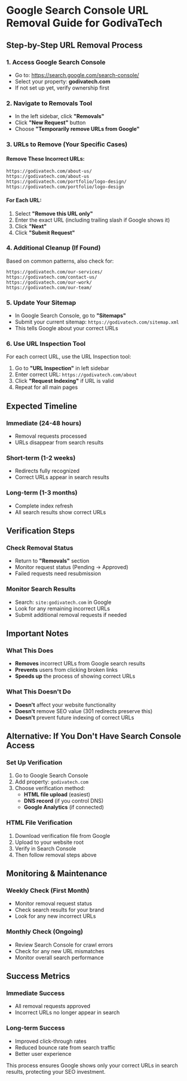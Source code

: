 # Google Search Console URL Removal Guide for GodivaTech

## Step-by-Step URL Removal Process

### 1. Access Google Search Console
- Go to: https://search.google.com/search-console/
- Select your property: **godivatech.com**
- If not set up yet, verify ownership first

### 2. Navigate to Removals Tool
- In the left sidebar, click **"Removals"**
- Click **"New Request"** button
- Choose **"Temporarily remove URLs from Google"**

### 3. URLs to Remove (Your Specific Cases)

#### Remove These Incorrect URLs:
```
https://godivatech.com/about-us/
https://godivatech.com/about-us
https://godivatech.com/portfolio/logo-design/
https://godivatech.com/portfolio/logo-design
```

#### For Each URL:
1. Select **"Remove this URL only"**
2. Enter the exact URL (including trailing slash if Google shows it)
3. Click **"Next"**
4. Click **"Submit Request"**

### 4. Additional Cleanup (If Found)
Based on common patterns, also check for:
```
https://godivatech.com/our-services/
https://godivatech.com/contact-us/
https://godivatech.com/our-work/
https://godivatech.com/our-team/
```

### 5. Update Your Sitemap
- In Google Search Console, go to **"Sitemaps"**
- Submit your current sitemap: `https://godivatech.com/sitemap.xml`
- This tells Google about your correct URLs

### 6. Use URL Inspection Tool
For each correct URL, use the URL Inspection tool:
1. Go to **"URL Inspection"** in left sidebar
2. Enter correct URL: `https://godivatech.com/about`
3. Click **"Request Indexing"** if URL is valid
4. Repeat for all main pages

## Expected Timeline

### Immediate (24-48 hours)
- Removal requests processed
- URLs disappear from search results

### Short-term (1-2 weeks)
- Redirects fully recognized
- Correct URLs appear in search results

### Long-term (1-3 months)
- Complete index refresh
- All search results show correct URLs

## Verification Steps

### Check Removal Status
- Return to **"Removals"** section
- Monitor request status (Pending → Approved)
- Failed requests need resubmission

### Monitor Search Results
- Search: `site:godivatech.com` in Google
- Look for any remaining incorrect URLs
- Submit additional removal requests if needed

## Important Notes

### What This Does
- **Removes** incorrect URLs from Google search results
- **Prevents** users from clicking broken links
- **Speeds up** the process of showing correct URLs

### What This Doesn't Do
- **Doesn't** affect your website functionality
- **Doesn't** remove SEO value (301 redirects preserve this)
- **Doesn't** prevent future indexing of correct URLs

## Alternative: If You Don't Have Search Console Access

### Set Up Verification
1. Go to Google Search Console
2. Add property: `godivatech.com`
3. Choose verification method:
   - **HTML file upload** (easiest)
   - **DNS record** (if you control DNS)
   - **Google Analytics** (if connected)

### HTML File Verification
1. Download verification file from Google
2. Upload to your website root
3. Verify in Search Console
4. Then follow removal steps above

## Monitoring & Maintenance

### Weekly Check (First Month)
- Monitor removal request status
- Check search results for your brand
- Look for any new incorrect URLs

### Monthly Check (Ongoing)
- Review Search Console for crawl errors
- Check for any new URL mismatches
- Monitor overall search performance

## Success Metrics

### Immediate Success
- All removal requests approved
- Incorrect URLs no longer appear in search

### Long-term Success
- Improved click-through rates
- Reduced bounce rate from search traffic
- Better user experience

This process ensures Google shows only your correct URLs in search results, protecting your SEO investment.